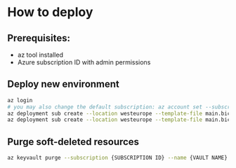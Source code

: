 # How to deploy

## Prerequisites:
- az tool installed
- Azure subscription ID with admin permissions

## Deploy new environment
```bash
az login
# you may also change the default subscription: az account set --subscription <your-subscription-id>
az deployment sub create --location westeurope --template-file main.bicep 
az deployment sub create --location westeurope --template-file main.bicep --parameter @parameters.local.json
```

## Purge soft-deleted resources
```bash
az keyvault purge --subscription {SUBSCRIPTION ID} --name {VAULT NAME}
```